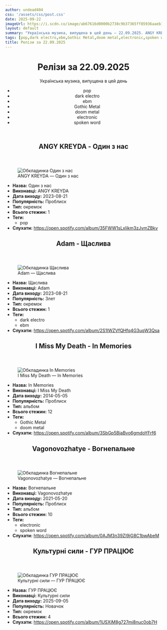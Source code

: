 ```yaml
---
author: undead404
css: '/assets/css/post.css'
date: 2025-09-22
imageUrl: https://i.scdn.co/image/ab67616d0000b2738c9b37365ff85936aaeb1ed2
layout: default
summary: "Українська музика, випущена в цей день – 22.09.2025. ANGY KREYDA, Adam, I Miss My Death, Vagonovozhatye і Культурні сили"
tags: [pop,dark electro,ebm,Gothic Metal,doom metal,electronic,spoken word]
title: Релізи за 22.09.2025
---
```


<main class="main-content">
  <header>
    <h1>Релізи за <time datetime="2025-09-22">22.09.2025</time></h1>
    <p class="summary">Українська музика, випущена в цей день</p>
      <ul class="tags">
          <li>pop</li>
          <li>dark electro</li>
          <li>ebm</li>
          <li>Gothic Metal</li>
          <li>doom metal</li>
          <li>electronic</li>
          <li>spoken word</li>
      </ul>
  </header>
  <section class="releases">
    <article class="release">
      <header>
        <h2>
          ANGY KREYDA - Один з нас
        </h2>
      </header>
      <figure>
        <img src="https://i.scdn.co/image/ab67616d0000b2738c9b37365ff85936aaeb1ed2" alt="Обкладинка Один з нас">
        <figcaption>ANGY KREYDA — Один з нас</figcaption>
      </figure>
      <ul>
        <li><strong>Назва:</strong> Один з нас</li>
        <li><strong>Виконавці:</strong> ANGY KREYDA</li>
        <li><strong>Дата виходу:</strong> 2023-08-21</li>
        <li><strong>Популярність:</strong> Проблиск</li>
        <li><strong>Тип:</strong> окремок</li>
        <li><strong>Всього стежин:</strong> 1</li>
            <li><strong>Теги:</strong>
            <ul class="tags">
                <li class="tag">pop</li>
            </ul>
            </li>
        <li><strong>Слухати:</strong> <a href="https://open.spotify.com/album/35FWW1sLxlikm3zJvmZBkv" target="_blank">https:&#x2F;&#x2F;open.spotify.com&#x2F;album&#x2F;35FWW1sLxlikm3zJvmZBkv</a></li>
      </ul>
    </article>
    <article class="release">
      <header>
        <h2>
          Adam - Щаслива
        </h2>
      </header>
      <figure>
        <img src="https://i.scdn.co/image/ab67616d0000b273ea4e2d08e736dc0b0dea7d49" alt="Обкладинка Щаслива">
        <figcaption>Adam — Щаслива</figcaption>
      </figure>
      <ul>
        <li><strong>Назва:</strong> Щаслива</li>
        <li><strong>Виконавці:</strong> Adam</li>
        <li><strong>Дата виходу:</strong> 2023-08-21</li>
        <li><strong>Популярність:</strong> Злет</li>
        <li><strong>Тип:</strong> окремок</li>
        <li><strong>Всього стежин:</strong> 1</li>
            <li><strong>Теги:</strong>
            <ul class="tags">
                <li class="tag">dark electro</li>
                <li class="tag">ebm</li>
            </ul>
            </li>
        <li><strong>Слухати:</strong> <a href="https://open.spotify.com/album/2S1IWZVfQHfq4G3uqW3Qsa" target="_blank">https:&#x2F;&#x2F;open.spotify.com&#x2F;album&#x2F;2S1IWZVfQHfq4G3uqW3Qsa</a></li>
      </ul>
    </article>
    <article class="release">
      <header>
        <h2>
          I Miss My Death - In Memories
        </h2>
      </header>
      <figure>
        <img src="https://i.scdn.co/image/ab67616d0000b27369a7c3afbe99a345f93df502" alt="Обкладинка In Memories">
        <figcaption>I Miss My Death — In Memories</figcaption>
      </figure>
      <ul>
        <li><strong>Назва:</strong> In Memories</li>
        <li><strong>Виконавці:</strong> I Miss My Death</li>
        <li><strong>Дата виходу:</strong> 2014-05-05</li>
        <li><strong>Популярність:</strong> Проблиск</li>
        <li><strong>Тип:</strong> альбом</li>
        <li><strong>Всього стежин:</strong> 12</li>
            <li><strong>Теги:</strong>
            <ul class="tags">
                <li class="tag">Gothic Metal</li>
                <li class="tag">doom metal</li>
            </ul>
            </li>
        <li><strong>Слухати:</strong> <a href="https://open.spotify.com/album/3SbGp5BjaBvo6gmdoYFrf6" target="_blank">https:&#x2F;&#x2F;open.spotify.com&#x2F;album&#x2F;3SbGp5BjaBvo6gmdoYFrf6</a></li>
      </ul>
    </article>
    <article class="release">
      <header>
        <h2>
          Vagonovozhatye - Вогнепальне
        </h2>
      </header>
      <figure>
        <img src="https://i.scdn.co/image/ab67616d0000b273807fec607a7403a4fe2b928f" alt="Обкладинка Вогнепальне">
        <figcaption>Vagonovozhatye — Вогнепальне</figcaption>
      </figure>
      <ul>
        <li><strong>Назва:</strong> Вогнепальне</li>
        <li><strong>Виконавці:</strong> Vagonovozhatye</li>
        <li><strong>Дата виходу:</strong> 2021-05-20</li>
        <li><strong>Популярність:</strong> Проблиск</li>
        <li><strong>Тип:</strong> альбом</li>
        <li><strong>Всього стежин:</strong> 10</li>
            <li><strong>Теги:</strong>
            <ul class="tags">
                <li class="tag">electronic</li>
                <li class="tag">spoken word</li>
            </ul>
            </li>
        <li><strong>Слухати:</strong> <a href="https://open.spotify.com/album/0AJM3n39ZI9jG8C1bwAbeM" target="_blank">https:&#x2F;&#x2F;open.spotify.com&#x2F;album&#x2F;0AJM3n39ZI9jG8C1bwAbeM</a></li>
      </ul>
    </article>
    <article class="release">
      <header>
        <h2>
          Культурні сили - ГУР ПРАЦЮЄ
        </h2>
      </header>
      <figure>
        <img src="https://i.scdn.co/image/ab67616d0000b2732e0e7012c90303704b7e44a3" alt="Обкладинка ГУР ПРАЦЮЄ">
        <figcaption>Культурні сили — ГУР ПРАЦЮЄ</figcaption>
      </figure>
      <ul>
        <li><strong>Назва:</strong> ГУР ПРАЦЮЄ</li>
        <li><strong>Виконавці:</strong> Культурні сили</li>
        <li><strong>Дата виходу:</strong> 2025-09-05</li>
        <li><strong>Популярність:</strong> Новачок</li>
        <li><strong>Тип:</strong> окремок</li>
        <li><strong>Всього стежин:</strong> 4</li>
        <li><strong>Слухати:</strong> <a href="https://open.spotify.com/album/1USXiM8g727mi8nuc0ob7H" target="_blank">https:&#x2F;&#x2F;open.spotify.com&#x2F;album&#x2F;1USXiM8g727mi8nuc0ob7H</a></li>
      </ul>
    </article>
  </section>
</main>